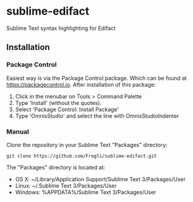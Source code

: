 sublime-edifact
===============

Sublime Text syntax highlighting for Edifact

## Installation

### Package Control
Easiest way is via the Package Control package. Which can be found at https://packagecontrol.io. After installation of this package:

1. Click in the menubar on Tools > Command Palette
2. Type 'Install' (without the quotes).
3. Select 'Package Control: Install Package'
4. Type 'OmnisStudio' and select the line with OmnisStudioIndenter

### Manual

Clone the repository in your Sublime Text "Packages" directory:

    git clone https://github.com/Frogli/sublime-edifact.git

The "Packages" directory is located at:

- OS X: ~/Library/Application Support/Sublime Text 3/Packages/User
- Linux: ~/.Sublime Text 3/Packages/User
- Windows: %APPDATA%/Sublime Text 3/Packages/User
